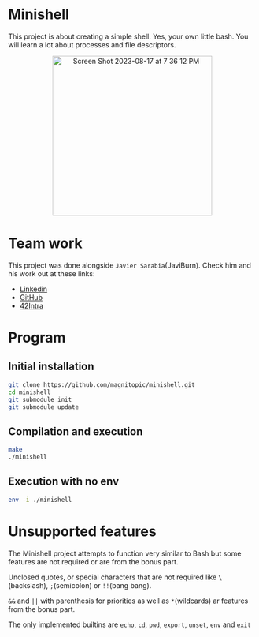 # Minishell

This project is about creating a simple shell.
Yes, your own little bash.
You will learn a lot about processes and file descriptors.

<div align="center">
  <img width="324" alt="Screen Shot 2023-08-17 at 7 36 12 PM" src="https://github.com/magnitopic/minishell/assets/21156058/c24b7b53-724a-441e-bcb0-efebabc36b1c">
</div>

# Team work

This project was done alongside `Javier Sarabia`(JaviBurn).
Check him and his work out at these links:

-  [Linkedin](https://www.linkedin.com/in/javier-sarabia-224580195)
-  [GitHub](https://github.com/javiburn)
-  [42Intra](https://profile.intra.42.fr/users/jsarabia)

# Program

## Initial installation

```bash
git clone https://github.com/magnitopic/minishell.git
cd minishell
git submodule init
git submodule update
```
## Compilation and execution

```bash
make
./minishell
```

## Execution with no env

```bash
env -i ./minishell
```

# Unsupported features

The Minishell project attempts to function very similar to Bash but some features are not required or are from the bonus part.

Unclosed quotes, or special characters that are not required like `\`(backslash), `;`(semicolon) or `!!`(bang bang).

`&&` and `||` with parenthesis for priorities as well as `*`(wildcards) ar features from the bonus part.

The only implemented builtins are `echo`, `cd`, `pwd`, `export`, `unset`, `env` and `exit`
